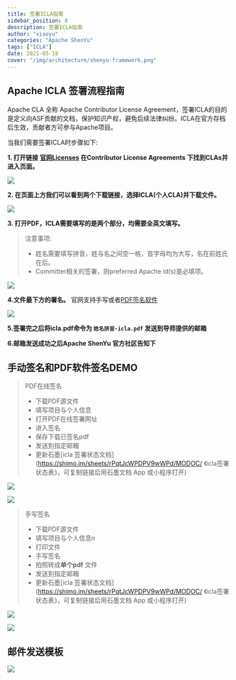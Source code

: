```yaml
---
title: 签署ICLA指南
sidebar_position: 8
description: 签署ICLA指南
author: "xiaoyu"
categories: "Apache ShenYu"
tags: ["ICLA"]
date: 2021-05-18
cover: "/img/architecture/shenyu-framework.png"
---
```


## Apache ICLA 签署流程指南

Apache CLA 全称 Apache Contributor License Agreement，签署ICLA的目的是定义向ASF贡献的文档，保护知识产权，避免后续法律纠纷。ICLA在官方存档后生效，贡献者方可参与Apache项目。

当我们需要签署ICLA时步骤如下:

**1. 打开链接 [官网Licenses](https://www.apache.org/licenses/#clas) 在Contributor License Agreements 下找到CLAs并进入页面。**

![](/img/shenyu/icla/page_link.png)

**2. 在页面上方我们可以看到两个下载链接，选择ICLA(个人CLA)并下载文件。**

![](/img/shenyu/icla/download.png)

**3. 打开PDF，ICLA需要填写的是两个部分，均需要全英文填写。**

> 注意事项:
> - 姓名需要填写拼音，姓与名之间空一格，首字母均为大写，名在前姓氏在后。
> - Committer相关的签署，则preferred Apache id(s)是必填项。

![](/img/shenyu/icla/information.png)

**4.文件最下方的署名。** 官网支持手写或者[PDF签名软件](https://pdf.yozocloud.cn/p/pdfaddsign)

![](/img/shenyu/icla/sign.png)

**5.签署完之后将icla.pdf命令为 `姓名拼音-icla.pdf` 发送到导师提供的邮箱**

**6.邮箱发送成功之后Apache  ShenYu 官方社区告知下**

## 手动签名和PDF软件签名DEMO

> PDF在线签名
> - 下载PDF源文件
> - 填写项目与个人信息
> - 打开PDF在线签署网址
> - 进入签名
> - 保存下载已签名pdf
> - 发送到指定邮箱
> - 更新石墨[icla 签署状态文档](https://shimo.im/sheets/rPqtJcWPDPV9wWPd/MODOC/ 《icla签署状态表》，可复制链接后用石墨文档 App 或小程序打开)

![](/img/shenyu/icla/example.png)

![](/img/shenyu/icla/pls_sign.png)

> 手写签名
> - 下载PDF源文件
> - 填写项目与个人信息n
> - 打印文件
> - 手写签名
> - 拍照转成**单个pdf** 文件
> - 发送到指定邮箱
> - 更新石墨[icla 签署状态文档](https://shimo.im/sheets/rPqtJcWPDPV9wWPd/MODOC/ 《icla签署状态表》，可复制链接后用石墨文档 App 或小程序打开)

![](/img/shenyu/icla/doc_example.png)

![](/img/shenyu/icla/doc_content.png)

## 邮件发送模板

![](/img/shenyu/icla/email.png)
